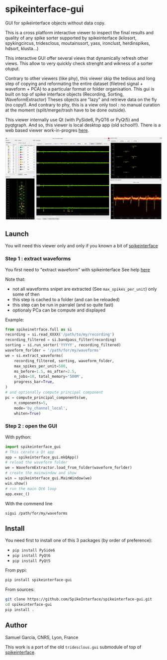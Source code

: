 # spikeinterface-gui

GUI for spikeinterface objects without data copy.

This is a cross platform interactive viewer to inspect the final results
and quality of any spike sorter supported by spikeinterface 
(kilosort, spykingcircus, tridesclous, moutainssort, yass, ironclust, herdinspikes, hdsort, klusta...)

This interactive GUI offer several views that dynamically refresh other views.
This allow to very quickly check strenght and wikness of a sorter otuput.

Contrary to other viewers (like  phy), this viewer skip the tedious and long step of
copying and reformating the entire dataset (filetred signal + waveform + PCA) to a particular
format or folder organisation. This gui is built on top of spike interface objects
(Recording, Sorting, WaveformExtractor)
Theses objects are "lazy" and retrieve data on the fly (no copy!).
And contrary to phy, this is a view only tool : no manual curation at the moment (split/merge/trash have to be done outside).

This viewer internally use Qt (with PySide6, PyQT6 or PyQt5) and pyqtgraph.
And so, this viewer is local desktop app (old school!!).
There is a web based viewer work-in-progres [here](https://github.com/magland/sortingview).

![screenshot](screenshot.png)

## Launch

You will need this viewer only and only if you known a bit of [spikeinterface](https://spikeinterface.readthedocs.io/)

### Step 1 : extract waveforms

You first need to "extract waveform" with spikeinterface
See help [here](https://spikeinterface.readthedocs.io/en/latest/modules/core/plot_4_waveform_extractor.html#sphx-glr-modules-core-plot-4-waveform-extractor-py)

Note that:
  * not all waveforms snipet are extracted (See `max_spikes_per_unit`) only some of then
  * this step is cached to a folder (and can be reloaded)
  * this step can be run in parralel (and so quite fast)
  * optionaly PCa can be compute and displayed

  
Example:

```python
from spikeinetrface.full as si
recording = si.read_XXXX('/path/to/my/recording')
recording_filtered = si.bandpass_filter(recording)
sorting = si.run_sorter('YYYYY', recording_filtered)
waveform_forlder = '/path/for/my/waveforms'
we = si.extract_waveforms(
    recording_filtered, sorting, waveform_folder,
    max_spikes_per_unit=500,
    ms_before=1.5, ms_after=2.5,
    n_jobs=10, total_memory='500M',
    progress_bar=True,
)
# and optionally compute principal component
pc = compute_principal_components(we,
    n_components=5,
    mode='by_channel_local',
    whiten=True)
```

### Step 2 : open the GUI

With python:

```python
import spikeinterface_gui
# This cerate a Qt app
app = spikeinterface_gui.mkQApp() 
# reload the waveform folder
we = WaveformExtractor.load_from_folder(waveform_forlder)
# create the mainwindow and show
win = spikeinterface_gui.MainWindow(we)
win.show()
# run the main Qt6 loop
app.exec_()
```

With the commend line

```
sigui /path/for/my/waveforms
```


## Install

You need first to install one of this 3 packages (by order of preference):
  * `pip install PySide6`
  * `pip install PyQt6`
  * `pip install PyQt5`


From pypi:

```bash
pip install spikeinterface-gui
```

From sources:

```bash
git clone https://github.com/SpikeInterface/spikeinterface-gui.git
cd spikeinterface-gui
pip install .
```

## Author

Samuel Garcia, CNRS, Lyon, France

This work is a port of the old `tridesclous.gui` submodule of top of
[spikeinterface](https://github.com/SpikeInterface/spikeinterface).
